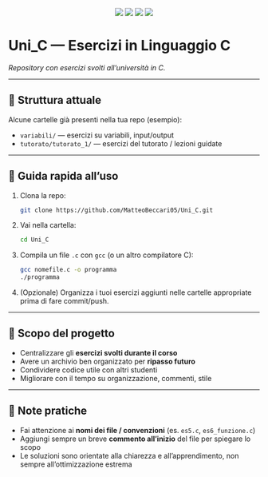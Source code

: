 <p align="center">
  <img src="https://img.shields.io/badge/C-00599C?style=for-the-badge&logo=c&logoColor=white"/>
  <img src="https://img.shields.io/badge/Progetto%20Universitario-blue?style=for-the-badge&logo=github&logoColor=white"/>
  <img src="https://img.shields.io/github/repo-size/MatteoBeccari05/Uni_C?style=for-the-badge&logo=github&logoColor=white"/>
  <img src="https://img.shields.io/github/last-commit/MatteoBeccari05/Uni_C?style=for-the-badge&logo=git&logoColor=white"/>
</p>

# Uni_C — Esercizi in Linguaggio C

*Repository con esercizi svolti all’università in C.*

---

## 📁 Struttura attuale

Alcune cartelle già presenti nella tua repo (esempio):

* `variabili/` — esercizi su variabili, input/output
* `tutorato/tutorato_1/` — esercizi del tutorato / lezioni guidate

---

## 🚀 Guida rapida all’uso

1. Clona la repo:

   ```bash
   git clone https://github.com/MatteoBeccari05/Uni_C.git
   ```
2. Vai nella cartella:

   ```bash
   cd Uni_C
   ```
3. Compila un file `.c` con `gcc` (o un altro compilatore C):

   ```bash
   gcc nomefile.c -o programma
   ./programma
   ```
4. (Opzionale) Organizza i tuoi esercizi aggiunti nelle cartelle appropriate prima di fare commit/push.

---

## 🎯 Scopo del progetto

* Centralizzare gli **esercizi svolti durante il corso**
* Avere un archivio ben organizzato per **ripasso futuro**
* Condividere codice utile con altri studenti
* Migliorare con il tempo su organizzazione, commenti, stile

---

## 📌 Note pratiche

* Fai attenzione ai **nomi dei file / convenzioni** (es. `es5.c`, `es6_funzione.c`)
* Aggiungi sempre un breve **commento all’inizio** del file per spiegare lo scopo
* Le soluzioni sono orientate alla chiarezza e all’apprendimento, non sempre all’ottimizzazione estrema

